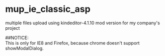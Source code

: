 # mup_ie_classic_asp
multiple files upload using kindeditor-4.1.10 mod version for my company's project

##NOTICE:  
This is only for IE8 and Firefox, because chrome doesn't support showModalDialog.  
